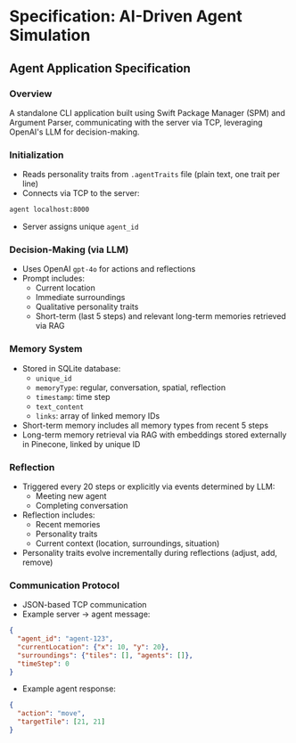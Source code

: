 # Specification: AI-Driven Agent Simulation

## Agent Application Specification

### Overview
A standalone CLI application built using Swift Package Manager (SPM) and Argument Parser, communicating with the server via TCP, leveraging OpenAI's LLM for decision-making.

### Initialization
- Reads personality traits from `.agentTraits` file (plain text, one trait per line)
- Connects via TCP to the server:
```bash
agent localhost:8000
```
- Server assigns unique `agent_id`

### Decision-Making (via LLM)
- Uses OpenAI `gpt-4o` for actions and reflections
- Prompt includes:
  - Current location
  - Immediate surroundings
  - Qualitative personality traits
  - Short-term (last 5 steps) and relevant long-term memories retrieved via RAG

### Memory System
- Stored in SQLite database:
  - `unique_id`
  - `memoryType`: regular, conversation, spatial, reflection
  - `timestamp`: time step
  - `text_content`
  - `links`: array of linked memory IDs
- Short-term memory includes all memory types from recent 5 steps
- Long-term memory retrieval via RAG with embeddings stored externally in Pinecone, linked by unique ID

### Reflection
- Triggered every 20 steps or explicitly via events determined by LLM:
  - Meeting new agent
  - Completing conversation
- Reflection includes:
  - Recent memories
  - Personality traits
  - Current context (location, surroundings, situation)
- Personality traits evolve incrementally during reflections (adjust, add, remove)

### Communication Protocol
- JSON-based TCP communication
- Example server → agent message:
```json
{
  "agent_id": "agent-123",
  "currentLocation": {"x": 10, "y": 20},
  "surroundings": {"tiles": [], "agents": []},
  "timeStep": 0
}
```
- Example agent response:
```json
{
  "action": "move",
  "targetTile": [21, 21]
}
```

